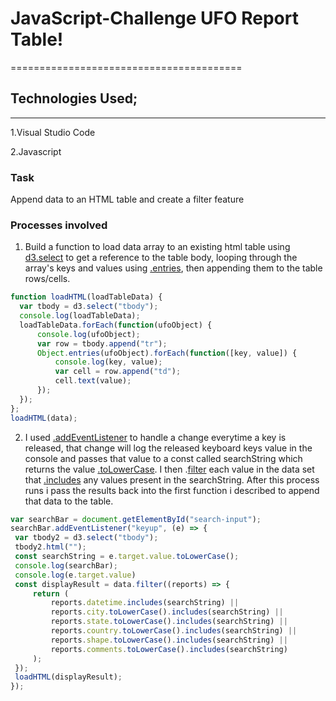 # JavaScript-Challenge UFO Report Table!
========================================

## Technologies Used;
---------------------

1.Visual Studio Code

2.Javascript

### Task
Append data to an HTML table and create a filter feature
### Processes involved

1. Build a function to load data array to an existing html table using [d3.select](https://www.geeksforgeeks.org/d3-js-d3-select-function/) to get a reference to the table body, looping through the array's keys and values using [.entries](https://developer.mozilla.org/en-US/docs/Web/JavaScript/Reference/Global_Objects/Array/entries), then appending them to the table rows/cells.
```javascript
function loadHTML(loadTableData) {
  var tbody = d3.select("tbody");
  console.log(loadTableData);
  loadTableData.forEach(function(ufoObject) {
      console.log(ufoObject);
      var row = tbody.append("tr");
      Object.entries(ufoObject).forEach(function([key, value]) {
          console.log(key, value);
          var cell = row.append("td");
          cell.text(value);
      });
  });
};
loadHTML(data);
```
2. I used [.addEventListener](https://developer.mozilla.org/en-US/docs/Web/API/EventTarget/addEventListener) to handle a change everytime a key is released, that change will log the released keyboard keys value in the console and passes that value to a const called searchString which returns the value [.toLowerCase](https://developer.mozilla.org/en-US/docs/Web/JavaScript/Reference/Global_Objects/String/toLowerCase). I then .[filter](https://developer.mozilla.org/en-US/docs/Web/JavaScript/Reference/Global_Objects/String/toLowerCase) each value in the data set that [.includes](https://developer.mozilla.org/en-US/docs/Web/JavaScript/Reference/Global_Objects/Array/includes) any values present in the searchString. After this process runs i pass the results back into the first function i described to append that data to the table.
 ```javascript
var searchBar = document.getElementById("search-input");
searchBar.addEventListener("keyup", (e) => {
  var tbody2 = d3.select("tbody");
  tbody2.html("");
  const searchString = e.target.value.toLowerCase();
  console.log(searchBar);
  console.log(e.target.value)
  const displayResult = data.filter((reports) => {
      return (
          reports.datetime.includes(searchString) ||
          reports.city.toLowerCase().includes(searchString) ||
          reports.state.toLowerCase().includes(searchString) ||
          reports.country.toLowerCase().includes(searchString) ||
          reports.shape.toLowerCase().includes(searchString) ||
          reports.comments.toLowerCase().includes(searchString)
      );
  });
  loadHTML(displayResult);
});
```

